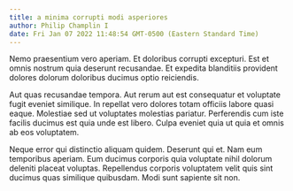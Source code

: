 ```yaml
---
title: a minima corrupti modi asperiores
author: Philip Champlin I
date: Fri Jan 07 2022 11:48:54 GMT-0500 (Eastern Standard Time)
---
```

Nemo praesentium vero aperiam. Et doloribus corrupti excepturi. Est et omnis nostrum quia deserunt recusandae. Et expedita blanditiis provident dolores dolorum doloribus ducimus optio reiciendis.

 Aut quas recusandae tempora. Aut rerum aut est consequatur et voluptate fugit eveniet similique. In repellat vero dolores totam officiis labore quasi eaque. Molestiae sed ut voluptates molestias pariatur. Perferendis cum iste facilis ducimus est quia unde est libero. Culpa eveniet quia ut quia et omnis ab eos voluptatem.

 Neque error qui distinctio aliquam quidem. Deserunt qui et. Nam eum temporibus aperiam. Eum ducimus corporis quia voluptate nihil dolorum deleniti placeat voluptas. Repellendus corporis voluptatem velit quis sint ducimus quas similique quibusdam. Modi sunt sapiente sit non.